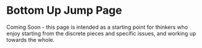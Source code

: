 # Bottom Up Jump Page
Coming Soon - this page is intended as a starting point for thinkers who enjoy starting from the discrete pieces and specific issues, and working up towards the whole. 